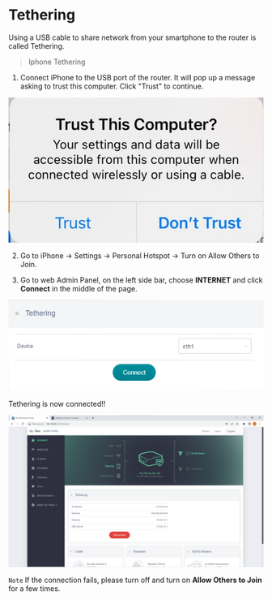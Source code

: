 # Tethering

Using a USB cable to share network from your smartphone to the router is called Tethering.

>Iphone Tethering

1. Connect iPhone to the USB port of the router. It will pop up a message asking to trust this computer. Click "Trust" to continue.

![alt text](Img_Directory/Trust.jpg)

2. Go to iPhone -> Settings -> Personal Hotspot -> Turn on Allow Others to Join.

3. Go to web Admin Panel, on the left side bar, choose **INTERNET** and click **Connect** in the middle of the page.

![alt text](Img_Directory/Connect.png)

Tethering is now connected!!

![alt text](Img_Directory/Tethering.png)




`Note` If the connection fails, please turn off and turn on **Allow Others to Join** for a few times.